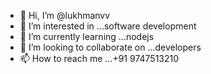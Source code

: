 - 👋 Hi, I’m @lukhmanvv
- 👀 I’m interested in ...software development
- 🌱 I’m currently learning ...nodejs
- 💞️ I’m looking to collaborate on ...developers
- 📫 How to reach me ...+91 9747513210

<!---
lukhmanvv/lukhmanvv is a ✨ special ✨ repository because its `README.md` (this file) appears on your GitHub profile.
You can click the Preview link to take a look at your changes.
--->
